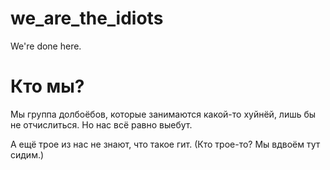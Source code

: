 # we_are_the_idiots
We're done here.

# Кто мы?
Мы группа долбоёбов, которые занимаются какой-то хуйнёй, лишь бы не отчислиться. Но нас всё равно выебут.

А ещё трое из нас не знают, что такое гит. (Кто трое-то? Мы вдвоём тут сидим.)
